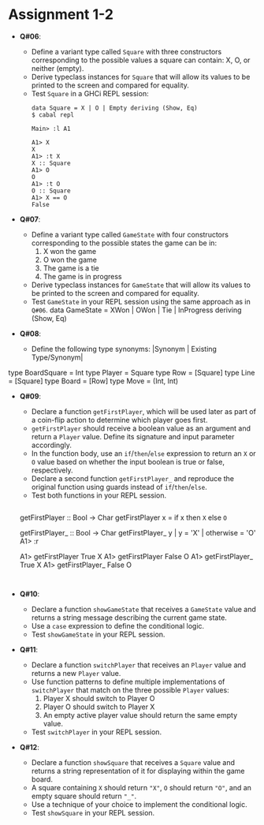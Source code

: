 # **Assignment 1-2**

* **Q#06**:
  * Define a variant type called `Square` with three constructors corresponding to the possible values a square can contain: X, O, or neither (empty).
  * Derive typeclass instances for `Square` that will allow its values to be printed to the screen and compared for equality.
  * Test `Square` in a GHCi REPL session:
    ```shell
    data Square = X | O | Empty deriving (Show, Eq)
    $ cabal repl

    Main> :l A1

    A1> X
    X
    A1> :t X
    X :: Square
    A1> O
    O
    A1> :t O
    O :: Square
    A1> X == O
    False
    ```

* **Q#07**:
  * Define a variant type called `GameState` with four constructors corresponding to the possible states the game can be in:
    1. X won the game
    2. O won the game
    3. The game is a tie
    4. The game is in progress
  * Derive typeclass instances for `GameState` that will allow its values to be printed to the screen and compared for equality.
  * Test `GameState` in your REPL session using the same approach as in `Q#06`.
data GameState = XWon | OWon | Tie | InProgress deriving (Show, Eq)

* **Q#08**:
  * Define the following type synonyms:
    |Synonym | Existing Type/Synonym|

type BoardSquare = Int
type Player = Square
type Row = [Square]
type Line = [Square]
type Board = [Row]
type Move = (Int, Int)
    

* **Q#09**:
  * Declare a function `getFirstPlayer`, which will be used later as part of a coin-flip action to determine which player goes first.
  * `getFirstPlayer` should receive a boolean value as an argument and return a `Player` value. Define its signature and input parameter accordingly.
  * In the function body, use an `if`/`then`/`else` expression to return an `X` or `O` value based on whether the input boolean is true or false, respectively.
  * Declare a second function `getFirstPlayer_` and reproduce the original function using guards instead of `if`/`then`/`else`.
  * Test both functions in your REPL session.
      ```shell
  getFirstPlayer :: Bool -> Char
  getFirstPlayer x = if x then `X` else `O` 
  
  getFirstPlayer_ :: Bool -> Char
  getFirstPlayer_ y | y = 'X'
                    | otherwise = 'O'
    A1> :r

    A1> getFirstPlayer True
    X
    A1> getFirstPlayer False
    O
    A1> getFirstPlayer_ True
    X
    A1> getFirstPlayer_ False
    O
    ```


* **Q#10**:
  * Declare a function `showGameState` that receives a `GameState` value and returns a string message describing the current game state.
  * Use a `case` expression to define the conditional logic.
  * Test `showGameState` in your REPL session.

* **Q#11**:
  * Declare a function `switchPlayer` that receives an `Player` value and returns a new `Player` value.
  * Use function patterns to define multiple implementations of `switchPlayer` that match on the three possible `Player` values:
    1. Player X should switch to Player O
    2. Player O should switch to Player X
    3. An empty active player value should return the same empty value.
  * Test `switchPlayer` in your REPL session.

* **Q#12**:
  * Declare a function `showSquare` that receives a `Square` value and returns a string representation of it for displaying within the game board.
  * A square containing `X` should return `"X"`, `O` should return `"O"`, and an empty square should return `"_"`.
  * Use a technique of your choice to implement the conditional logic.
  * Test `showSquare` in your REPL session.